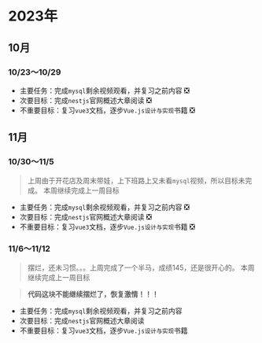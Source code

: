 # 2023年
<!-- &#x2705; 已完成图标 -->
<!-- &#x274E; 未完成图标 -->
## 10月

### 10/23～10/29

- 主要任务：完成`mysql`剩余视频观看，并复习之前内容 &#x274E;
- 次要目标：完成`nestjs`官网概述大章阅读 &#x274E;
- 不重要目标：复习`vue3`文档，逐步`Vue.js设计与实现`书籍 &#x274E;

## 11月

### 10/30～11/5

>上周由于开花店及周末带娃，上下班路上又未看`mysql`视频，所以目标未完成。
本周继续完成上一周目标

- 主要任务：完成`mysql`剩余视频观看，并复习之前内容 &#x274E;
- 次要目标：完成`nestjs`官网概述大章阅读 &#x274E;
- 不重要目标：复习`vue3`文档，逐步`Vue.js设计与实现`书籍 &#x274E;

### 11/6～11/12

>摆烂，还未习惯。。。上周完成了一个半马，成绩145，还是很开心的。
本周继续完成上一周目标

>**代码这块不能继续摆烂了，恢复激情！！！**

- 主要任务：完成`mysql`剩余视频观看，并复习之前内容
- 次要目标：完成`nestjs`官网概述大章阅读
- 不重要目标：复习`vue3`文档，逐步`Vue.js设计与实现`书籍
